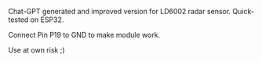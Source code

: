 Chat-GPT generated and improved version for LD6002 radar sensor. Quick-tested on ESP32.

Connect Pin P19 to GND to make module work.

Use at own risk ;)
